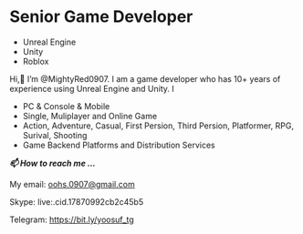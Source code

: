 # Senior Game Developer
- Unreal Engine
- Unity
- Roblox

Hi,👋 I’m @MightyRed0907.
I am a game developer who has 10+ years of experience using Unreal Engine and Unity.
I 
* PC & Console & Mobile
* Single, Muliplayer and Online Game
* Action, Adventure, Casual, First Persion, Third Persion, Platformer, RPG, Surival, Shooting
* Game Backend Platforms and Distribution Services

***📫 How to reach me ...***

My email: oohs.0907@gmail.com

Skype: live:.cid.17870992cb2c45b5

Telegram: https://bit.ly/yoosuf_tg
<!---
MightyRed0907/MightyRed0907 is a ✨ special ✨ repository because its `README.md` (this file) appears on your GitHub profile.
You can click the Preview link to take a look at your changes.
--->
